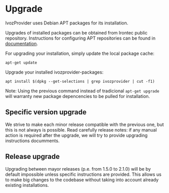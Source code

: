 # Upgrade

IvozProvider uses Debian APT packages for its installation.

Upgrades of installed packages can be obtained from Irontec public repository. Instructions for configuring APT repositories can be found in [documentation](https://irontec.github.io/ivozprovider/en/installation/debian_install.html#apt-repository-configuration).

For upgrading your installation, simply update the local package cache:
```
apt-get update
```

Upgrade your installed ivozprovider-packages:
```
apt install $(dpkg --get-selections | grep ivozprovider | cut -f1)
```

Note: Using the previous command instead of tradicional `apt-get upgrade` will warranty new package depencencies to be pulled for installation.

## Specific version upgrade

We strive to make each minor release compatible with the previous one, but this is not always is possible. Read carefully release notes: if any manual action is required after the upgrade, we will try to provide upgrading instructions documments.

## Release upgrade

Upgrading between mayor releases (p.e. from 1.5.0 to 2.1.0) will be by default impossible unless specific instructions are provided. This allows us to make big changes to the codebase without taking into account already existing installations.
